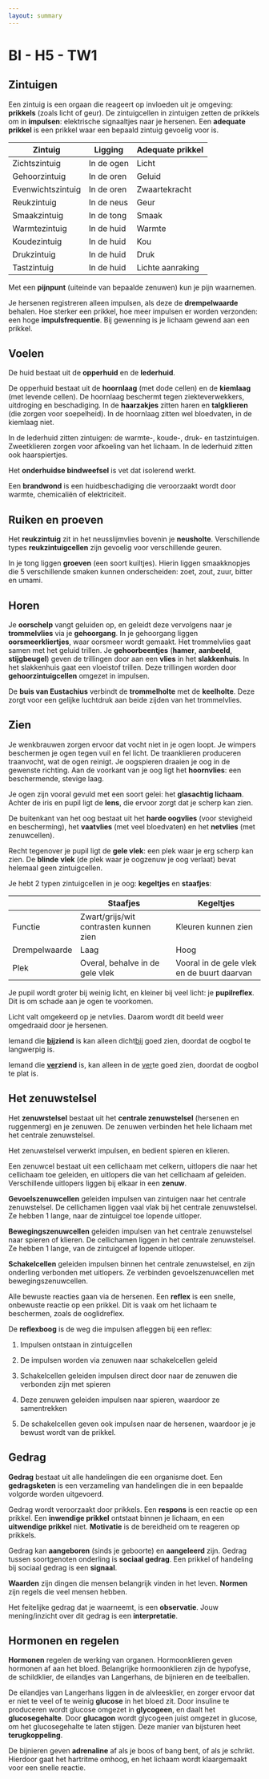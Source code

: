 ```yaml
---
layout: summary
---
```


# BI - H5 - TW1

## Zintuigen

Een zintuig is een orgaan die reageert op invloeden uit je omgeving: **prikkels** (zoals licht of geur). De zintuigcellen in zintuigen zetten de prikkels om in **impulsen**: elektrische signaaltjes naar je hersenen. Een **adequate prikkel** is een prikkel waar een bepaald zintuig gevoelig voor is.

| **Zintuig**       | **Ligging** | **Adequate prikkel** |
|-------------------|-------------|----------------------|
| Zichtszintuig     | In de ogen  | Licht                |
| Gehoorzintuig     | In de oren  | Geluid               |
| Evenwichtszintuig | In de oren  | Zwaartekracht        |
| Reukzintuig       | In de neus  | Geur                 |
| Smaakzintuig      | In de tong  | Smaak                |
| Warmtezintuig     | In de huid  | Warmte               |
| Koudezintuig      | In de huid  | Kou                  |
| Drukzintuig       | In de huid  | Druk                 |
| Tastzintuig       | In de huid  | Lichte aanraking     |

Met een **pijnpunt** (uiteinde van bepaalde zenuwen) kun je pijn waarnemen.

Je hersenen registreren alleen impulsen, als deze de **drempelwaarde** behalen. Hoe sterker een prikkel, hoe meer impulsen er worden verzonden: een hoge **impulsfrequentie**. Bij gewenning is je lichaam gewend aan een prikkel.

## Voelen

De huid bestaat uit de **opperhuid** en de **lederhuid**.

De opperhuid bestaat uit de **hoornlaag** (met dode cellen) en de **kiemlaag** (met levende cellen). De hoornlaag beschermt tegen ziekteverwekkers, uitdroging en beschadiging. In de **haarzakjes** zitten haren en **talgklieren** (die zorgen voor soepelheid). In de hoornlaag zitten wel bloedvaten, in de kiemlaag niet.

In de lederhuid zitten zintuigen: de warmte-, koude-, druk- en tastzintuigen. Zweetklieren zorgen voor afkoeling van het lichaam. In de lederhuid zitten ook haarspiertjes.

Het **onderhuidse bindweefsel** is vet dat isolerend werkt.

Een **brandwond** is een huidbeschadiging die veroorzaakt wordt door warmte, chemicaliën of elektriciteit.

## Ruiken en proeven

Het **reukzintuig** zit in het neusslijmvlies bovenin je **neusholte**. Verschillende types **reukzintuigcellen** zijn gevoelig voor verschillende geuren.

In je tong liggen **groeven** (een soort kuiltjes). Hierin liggen smaakknopjes die 5 verschillende smaken kunnen onderscheiden: zoet, zout, zuur, bitter en umami.

## Horen

Je **oorschelp** vangt geluiden op, en geleidt deze vervolgens naar je **trommelvlies** via je **gehoorgang**. In je gehoorgang liggen **oorsmeerkliertjes**, waar oorsmeer wordt gemaakt. Het trommelvlies gaat samen met het geluid trillen. Je **gehoorbeentjes** (**hamer**, **aanbeeld**, **stijgbeugel**) geven de trillingen door aan een **vlies** in het **slakkenhuis**. In het slakkenhuis gaat een vloeistof trillen. Deze trillingen worden door **gehoorzintuigcellen** omgezet in impulsen.

De **buis van Eustachius** verbindt de **trommelholte** met de **keelholte**. Deze zorgt voor een gelijke luchtdruk aan beide zijden van het trommelvlies.

## Zien

Je wenkbrauwen zorgen ervoor dat vocht niet in je ogen loopt. Je wimpers beschermen je ogen tegen vuil en fel licht. De traanklieren produceren traanvocht, wat de ogen reinigt. Je oogspieren draaien je oog in de gewenste richting. Aan de voorkant van je oog ligt het **hoornvlies**: een beschermende, stevige laag.

Je ogen zijn vooral gevuld met een soort gelei: het **glasachtig lichaam**. Achter de iris en pupil ligt de **lens**, die ervoor zorgt dat je scherp kan zien.

De buitenkant van het oog bestaat uit het **harde oogvlies** (voor stevigheid en bescherming), het **vaatvlies** (met veel bloedvaten) en het **netvlies** (met zenuwcellen).

Recht tegenover je pupil ligt de **gele vlek**: een plek waar je erg scherp kan zien. De **blinde** **vlek** (de plek waar je oogzenuw je oog verlaat) bevat helemaal geen zintuigcellen.

Je hebt 2 typen zintuigcellen in je oog: **kegeltjes** en **staafjes**:

|  | **Staafjes** | **Kegeltjes** |
|----|----|----|
| Functie | Zwart/grijs/wit contrasten kunnen zien | Kleuren kunnen zien |
| Drempelwaarde | Laag | Hoog |
| Plek | Overal, behalve in de gele vlek | Vooral in de gele vlek en de buurt daarvan |

Je pupil wordt groter bij weinig licht, en kleiner bij veel licht: je **pupilreflex**. Dit is om schade aan je ogen te voorkomen.

Licht valt omgekeerd op je netvlies. Daarom wordt dit beeld weer omgedraaid door je hersenen.

Iemand die **<u>bij</u>ziend** is kan alleen dicht<u>bij</u> goed zien, doordat de oogbol te langwerpig is.

Iemand die **<u>ver</u>ziend** is, kan alleen in de <u>ver</u>te goed zien, doordat de oogbol te plat is.

## Het zenuwstelsel

Het **zenuwstelsel** bestaat uit het **centrale zenuwstelsel** (hersenen en ruggenmerg) en je zenuwen. De zenuwen verbinden het hele lichaam met het centrale zenuwstelsel.

Het zenuwstelsel verwerkt impulsen, en bedient spieren en klieren.

Een zenuwcel bestaat uit een cellichaam met celkern, uitlopers die naar het cellichaam toe geleiden, en uitlopers die van het cellichaam af geleiden. Verschillende uitlopers liggen bij elkaar in een **zenuw**.

**Gevoelszenuwcellen** geleiden impulsen van zintuigen naar het centrale zenuwstelsel. De cellichamen liggen vaal vlak bij het centrale zenuwstelsel. Ze hebben 1 lange, naar de zintuigcel toe lopende uitloper.

**Bewegingszenuwcellen** geleiden impulsen van het centrale zenuwstelsel naar spieren of klieren. De cellichamen liggen in het centrale zenuwstelsel. Ze hebben 1 lange, van de zintuigcel af lopende uitloper.

**Schakelcellen** geleiden impulsen binnen het centrale zenuwstelsel, en zijn onderling verbonden met uitlopers. Ze verbinden gevoelszenuwcellen met bewegingszenuwcellen.

Alle bewuste reacties gaan via de hersenen. Een **reflex** is een snelle, onbewuste reactie op een prikkel. Dit is vaak om het lichaam te beschermen, zoals de ooglidreflex.

De **reflexboog** is de weg die impulsen afleggen bij een reflex:

1. Impulsen ontstaan in zintuigcellen

2. De impulsen worden via zenuwen naar schakelcellen geleid

3. Schakelcellen geleiden impulsen direct door naar de zenuwen die verbonden zijn met spieren

4. Deze zenuwen geleiden impulsen naar spieren, waardoor ze samentrekken

5. De schakelcellen geven ook impulsen naar de hersenen, waardoor je je bewust wordt van de prikkel.

## Gedrag

**Gedrag** bestaat uit alle handelingen die een organisme doet. Een **gedragsketen** is een verzameling van handelingen die in een bepaalde volgorde worden uitgevoerd.

Gedrag wordt veroorzaakt door prikkels. Een **respons** is een reactie op een prikkel. Een **inwendige prikkel** ontstaat binnen je lichaam, en een **uitwendige prikkel** niet. **Motivatie** is de bereidheid om te reageren op prikkels.

Gedrag kan **aangeboren** (sinds je geboorte) en **aangeleerd** zijn. Gedrag tussen soortgenoten onderling is **sociaal gedrag**. Een prikkel of handeling bij sociaal gedrag is een **signaal**.

**Waarden** zijn dingen die mensen belangrijk vinden in het leven. **Normen** zijn regels die veel mensen hebben.

Het feitelijke gedrag dat je waarneemt, is een **observatie**. Jouw mening/inzicht over dit gedrag is een **interpretatie**.

## Hormonen en regelen

**Hormonen** regelen de werking van organen. Hormoonklieren geven hormonen af aan het bloed. Belangrijke hormoonklieren zijn de hypofyse, de schildklier, de eilandjes van Langerhans, de bijnieren en de teelballen.

De eilandjes van Langerhans liggen in de alvleesklier, en zorger ervoor dat er niet te veel of te weinig **glucose** in het bloed zit. Door insuline te produceren wordt glucose omgezet in **glycogeen**, en daalt het **glucosegehalte**. Door **glucagon** wordt glycogeen juist omgezet in glucose, om het glucosegehalte te laten stijgen. Deze manier van bijsturen heet **terugkoppeling**.

De bijnieren geven **adrenaline** af als je boos of bang bent, of als je schrikt. Hierdoor gaat het hartritme omhoog, en het lichaam wordt klaargemaakt voor een snelle reactie.
